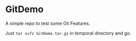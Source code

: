 # GitDemo

A simple repo to test some Git Features.

Just `tar xvfz GitDemo.tar.gz` in temporal directory and go.


